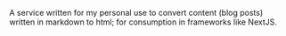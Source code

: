 A service written for my personal use to convert content (blog posts) written in markdown to html; for consumption in frameworks like NextJS.

